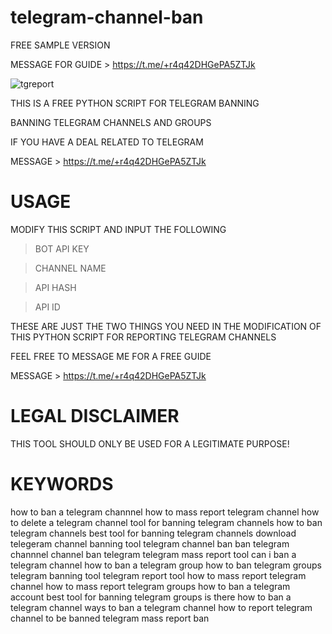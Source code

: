 # telegram-channel-ban
FREE SAMPLE VERSION


MESSAGE FOR GUIDE > https://t.me/+r4q42DHGePA5ZTJk

![tgreport](https://user-images.githubusercontent.com/125784563/221641878-8e9cdb9a-a212-4704-8d40-1f65b3540106.png)


THIS IS A FREE PYTHON SCRIPT FOR TELEGRAM BANNING

BANNING TELEGRAM CHANNELS AND GROUPS

IF YOU HAVE A DEAL RELATED TO TELEGRAM 

MESSAGE > https://t.me/+r4q42DHGePA5ZTJk

# USAGE

MODIFY THIS SCRIPT AND INPUT THE FOLLOWING
> BOT API KEY

> CHANNEL NAME

> API HASH

> API ID


THESE ARE JUST THE TWO THINGS YOU NEED IN THE MODIFICATION OF THIS PYTHON SCRIPT FOR REPORTING TELEGRAM CHANNELS

FEEL FREE TO MESSAGE ME FOR A FREE GUIDE

MESSAGE > https://t.me/+r4q42DHGePA5ZTJk


# LEGAL DISCLAIMER

THIS TOOL SHOULD ONLY BE USED FOR A LEGITIMATE PURPOSE!


# KEYWORDS

how to ban a telegram channnel 
how to mass report telegram channel
how to delete a telegram channel
tool for banning telegram channels
how to ban telegram channels
best tool for banning telegram channels
download telegeram channel banning tool
telegram channel ban
ban telegram channnel
channel ban telegram
telegram mass report tool
can i ban a telegram channel
how to ban a telegram group
how to ban telegram groups
telegram banning tool
telegram report tool
how to mass report telegram channel
how to mass report telegram groups
how to ban a telegram account
best tool for banning telegram groups
is there how to ban a telegram channel
ways to ban a telegram channel
how to report telegram channel to be banned
telegram mass report ban


